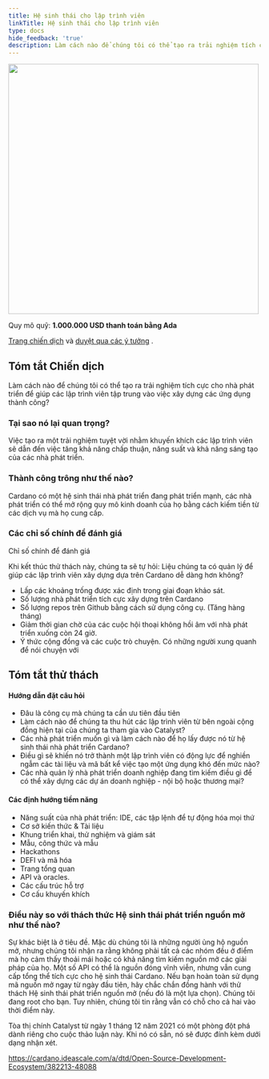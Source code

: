```yaml
---
title: Hệ sinh thái cho lập trình viên
linkTitle: Hệ sinh thái cho lập trình viên
type: docs
hide_feedback: 'true'
description: Làm cách nào để chúng tôi có thể tạo ra trải nghiệm tích cực cho nhà phát triển để giúp các lập trình viên tập trung vào việc xây dựng các ứng dụng thành công?
---
```


<img src="https://cardano.ideascale.com/community-library/accounts/93/936143/Public/01-Developer-Ecosystem-4d9cc4.png" style="width:500px;height500px">

Quy mô quỹ: **1.000.000 USD thanh toán bằng Ada**

[Trang chiến dịch](https://cardano.ideascale.com/c/idea/384822) và [duyệt qua các ý tưởng](https://cardano.ideascale.com/c/campaigns/26433/stage/all/ideas/unspecified) .

## Tóm tắt Chiến dịch

Làm cách nào để chúng tôi có thể tạo ra trải nghiệm tích cực cho nhà phát triển để giúp các lập trình viên tập trung vào việc xây dựng các ứng dụng thành công?

### Tại sao nó lại quan trọng?

Việc tạo ra một trải nghiệm tuyệt vời nhằm khuyến khích các lập trình viên sẽ dẫn đến việc tăng khả năng chấp thuận, năng suất và khả năng sáng tạo của các nhà phát triển.

### Thành công trông như thế nào?

Cardano có một hệ sinh thái nhà phát triển đang phát triển mạnh, các nhà phát triển có thể mở rộng quy mô kinh doanh của họ bằng cách kiếm tiền từ các dịch vụ mà họ cung cấp.

### Các chỉ số chính để đánh giá

Chỉ số chính để đánh giá

Khi kết thúc thử thách này, chúng ta sẽ tự hỏi: Liệu chúng ta có quản lý để giúp các lập trình viên xây dựng dựa trên Cardano dễ dàng hơn không?

- Lấp các khoảng trống được xác định trong giai đoạn khảo sát.
- Số lượng nhà phát triển tích cực xây dựng trên Cardano
- Số lượng repos trên Github bằng cách sử dụng công cụ. (Tăng hàng tháng)
- Giảm thời gian chờ của các cuộc hội thoại không hồi âm với nhà phát triển xuống còn 24 giờ.
- Ý thức cộng đồng và các cuộc trò chuyện. Có những người xung quanh để nói chuyện với

## Tóm tắt thử thách

#### Hướng dẫn đặt câu hỏi

- Đâu là công cụ mà chúng ta cần ưu tiên đầu tiên
- Làm cách nào để chúng ta thu hút các lập trình viên từ bên ngoài cộng đồng hiện tại của chúng ta tham gia vào Catalyst?
- Các nhà phát triển muốn gì và làm cách nào để họ lấy được nó từ hệ sinh thái nhà phát triển Cardano?
- Điều gì sẽ khiến nó trở thành một lập trình viên  có động lực để nghiền ngẫm các tài liệu và mã bất kể việc tạo một ứng dụng khó đến mức nào?
- Các nhà quản lý nhà phát triển doanh nghiệp đang tìm kiếm điều gì để có thể xây dựng các dự án doanh nghiệp - nội bộ hoặc thương mại?

#### Các định hướng tiềm năng

- Năng suất của nhà phát triển: IDE, các tập lệnh để tự động hóa mọi thứ
- Cơ sở kiến thức &amp; Tài liệu
- Khung triển khai, thử nghiệm và giám sát
- Mẫu, công thức và mẫu
- Hackathons
- DEFI và mã hóa
- Trang tổng quan
- API và oracles.
- Các cấu trúc hỗ trợ
- Cơ cấu khuyến khích

### Điều này so với thách thức Hệ sinh thái phát triển nguồn mở như thế nào?

Sự khác biệt là ở tiêu đề. Mặc dù chúng tôi là những người ủng hộ nguồn mở, nhưng chúng tôi nhận ra rằng không phải tất cả các nhóm đều ở điểm mà họ cảm thấy thoải mái hoặc có khả năng tìm kiếm nguồn mở các giải pháp của họ. Một số API có thể là nguồn đóng vĩnh viễn, nhưng vẫn cung cấp tổng thể tích cực cho hệ sinh thái Cardano. Nếu bạn hoàn toàn sử dụng mã nguồn mở ngay từ ngày đầu tiên, hãy chắc chắn đồng hành với thử thách Hệ sinh thái phát triển nguồn mở (nếu đó là một lựa chọn). Chúng tôi đang root cho bạn. Tuy nhiên, chúng tôi tin rằng vẫn có chỗ cho cả hai vào thời điểm này.

Tòa thị chính Catalyst từ ngày 1 tháng 12 năm 2021 có một phòng đột phá dành riêng cho cuộc thảo luận này. Khi nó có sẵn, nó sẽ được đính kèm dưới dạng nhận xét.

https://cardano.ideascale.com/a/dtd/Open-Source-Development-Ecosystem/382213-48088
